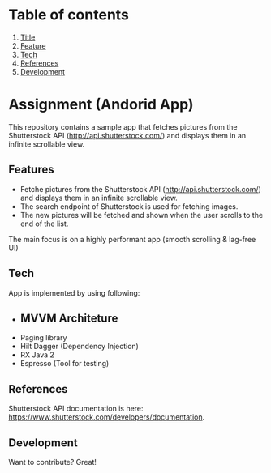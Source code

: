 # Table of contents
1. [Title](#assignment)
2. [Feature](#features)
3. [Tech](#tech)
4. [References](#references)
5. [Development](#development)

# Assignment (Andorid App)

This repository contains a sample app that fetches pictures from the Shutterstock API (http://api.shutterstock.com/) and displays them in an infinite scrollable view.

## Features

- Fetche pictures from the Shutterstock API (http://api.shutterstock.com/) and displays them in an infinite scrollable view.
- The search endpoint of Shutterstock is used for fetching images.
- The new pictures will be fetched and shown when the user scrolls to the end of the list.

The main focus is on a highly performant app (smooth scrolling & lag-free UI)

## Tech

App is implemented by using following:

- MVVM Architeture
  --
- Paging library
- Hilt Dagger (Dependency Injection)
- RX Java 2
- Espresso (Tool for testing)

## References

Shutterstock API documentation is here: https://www.shutterstock.com/developers/documentation.

## Development

Want to contribute? Great!


